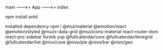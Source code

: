 main --->> App --->> index

npm install antd

installed dependency
npm i @mui/material @emotion/react @emotion/styled @mui/x-data-grid @mui/icons-material react-router-dom react-pro-sidebar formik yup @fullcalendar/core @fullcalendar/timegrid @fullcalendar/list @nivo/core @nivo/pie @nivo/bar @nivo/geo
